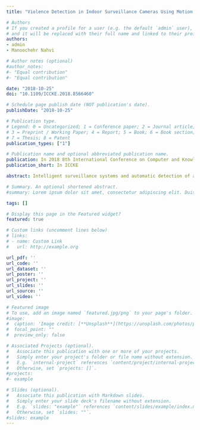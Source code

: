 ```yaml
---
title: "Violence Detection in Indoor Surveillance Cameras Using Motion Trajectory and Differential Histogram of Optical Flow"

# Authors
# If you created a profile for a user (e.g. the default `admin` user), write the username (folder name) here 
# and it will be replaced with their full name and linked to their profile.
authors:
- admin
- Manoochehr Nahvi

# Author notes (optional)
#author_notes:
#- "Equal contribution"
#- "Equal contribution"

date: "2018-10-25"
doi: "10.1109/ICCKE.2018.8566460"

# Schedule page publish date (NOT publication's date).
publishDate: "2018-10-25"

# Publication type.
# Legend: 0 = Uncategorized; 1 = Conference paper; 2 = Journal article;
# 3 = Preprint / Working Paper; 4 = Report; 5 = Book; 6 = Book section;
# 7 = Thesis; 8 = Patent
publication_types: ["1"]

# Publication name and optional abbreviated publication name.
publication: In 2018 8th International Conference on Computer and Knowledge Engineering (ICCKE)
publication_short: In ICCKE

abstract: Intelligent surveillance systems and automatic detection of abnormal behaviors have become a major problem in recent years due to increased security concerns. Violence behaviors have a vast diversity so that distinction between them is the most challenging problem in video-surveillance systems. In recent works, introducing unique and discriminative feature for representing violence behaviors is needed strongly. In this paper, a novel violence detection method has been proposed which is based on combination of motion trajectory and spatio-temporal features. A dense sampling has been carried out on spatiotemporal volumes along target's path to extract Differential Histogram of Optical Flow (DHOF) and standard deviation of motion trajectory features. These novel features were employed to train a Support Vector Machine (SVM) to classify video volumes into two normal and violence categories. Experimental results demonstrate that the proposed method outperforms other state-of-the-art violence detection methods and achieves 91 % accuracy for detection result.

# Summary. An optional shortened abstract.
#summary: Lorem ipsum dolor sit amet, consectetur adipiscing elit. Duis posuere tellus ac convallis placerat. Proin tincidunt magna sed ex sollicitudin condimentum.

tags: []

# Display this page in the Featured widget?
featured: true

# Custom links (uncomment lines below)
# links:
# - name: Custom Link
#   url: http://example.org

url_pdf: ''
url_code: ''
url_dataset: ''
url_poster: ''
url_project: ''
url_slides: ''
url_source: ''
url_video: ''

# Featured image
# To use, add an image named `featured.jpg/png` to your page's folder. 
#image:
#  caption: 'Image credit: [**Unsplash**](https://unsplash.com/photos/pLCdAaMFLTE)'
#  focal_point: ""
#  preview_only: false

# Associated Projects (optional).
#   Associate this publication with one or more of your projects.
#   Simply enter your project's folder or file name without extension.
#   E.g. `internal-project` references `content/project/internal-project/index.md`.
#   Otherwise, set `projects: []`.
#projects:
#- example

# Slides (optional).
#   Associate this publication with Markdown slides.
#   Simply enter your slide deck's filename without extension.
#   E.g. `slides: "example"` references `content/slides/example/index.md`.
#   Otherwise, set `slides: ""`.
#slides: example
---
```

